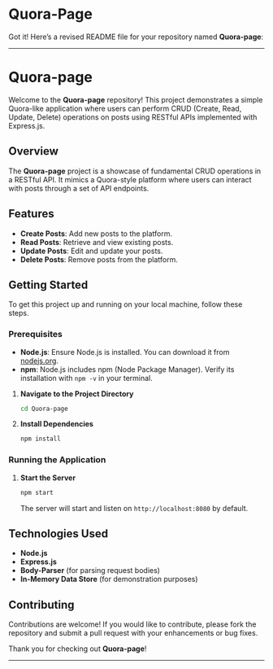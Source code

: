 # Quora-Page
Got it! Here’s a revised README file for your repository named **Quora-page**:

---

# Quora-page

Welcome to the **Quora-page** repository! This project demonstrates a simple Quora-like application where users can perform CRUD (Create, Read, Update, Delete) operations on posts using RESTful APIs implemented with Express.js.

## Overview

The **Quora-page** project is a showcase of fundamental CRUD operations in a RESTful API. It mimics a Quora-style platform where users can interact with posts through a set of API endpoints.

## Features

- **Create Posts**: Add new posts to the platform.
- **Read Posts**: Retrieve and view existing posts.
- **Update Posts**: Edit and update your posts.
- **Delete Posts**: Remove posts from the platform.

## Getting Started

To get this project up and running on your local machine, follow these steps.

### Prerequisites

- **Node.js**: Ensure Node.js is installed. You can download it from [nodejs.org](https://nodejs.org/).
- **npm**: Node.js includes npm (Node Package Manager). Verify its installation with `npm -v` in your terminal.

1. **Navigate to the Project Directory**

   ```bash
   cd Quora-page
   ```

3. **Install Dependencies**

   ```bash
   npm install
   ```

### Running the Application

1. **Start the Server**

   ```bash
   npm start
   ```

   The server will start and listen on `http://localhost:8080` by default.

## Technologies Used

- **Node.js**
- **Express.js**
- **Body-Parser** (for parsing request bodies)
- **In-Memory Data Store** (for demonstration purposes)

## Contributing

Contributions are welcome! If you would like to contribute, please fork the repository and submit a pull request with your enhancements or bug fixes.

Thank you for checking out **Quora-page**!

---
